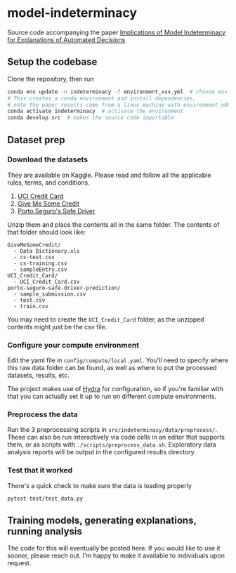 # model-indeterminacy
Source code accompanying the paper
[Implications of Model Indeterminacy for Explanations of Automated Decisions](https://openreview.net/forum?id=LzbrVf-l0Xq)

## Setup the codebase
Clone the repository, then run

```bash
conda env update -n indeterminacy -f environment_xxx.yml  # choose env.yml file for your system
# This creates a conda environment and install dependencies,
# note the paper results came from a linux machine with environment_x86_64.yml
conda activate indeterminacy  # activate the environment
conda develop src  # makes the source code importable
```

## Dataset prep
### Download the datasets
They are available on Kaggle.
Please read and follow all the applicable rules, terms, and conditions.
1. [UCI Credit Card](https://www.kaggle.com/datasets/uciml/default-of-credit-card-clients-dataset)
2. [Give Me Some Credit](https://www.kaggle.com/competitions/GiveMeSomeCredit/data)
3. [Porto Seguro's Safe Driver](https://www.kaggle.com/c/porto-seguro-safe-driver-prediction/data)

Unzip them and place the contents all in the same folder.
The contents of that folder should look like:
```
GiveMeSomeCredit/
  - Data Dictionary.xls
  - cs-test.csv
  - cs-training.csv
  - sampleEntry.csv
UCI_Credit_Card/
  - UCI_Credit_Card.csv
porto-seguro-safe-driver-prediction/
  - sample_submission.csv
  - test.csv
  - train.csv
```
You may need to create the `UCI_Credit_Card` folder,
as the unzipped contents might just be the csv file.

### Configure your compute environment
Edit the yaml file in `config/compute/local.yaml`.
You'll need to specify where this raw data folder can be found,
as well as where to put the processed datasets, results, etc.

The project makes use of [Hydra](hydra.cc) for configuration,
so if you're familiar with that you can actually set it up to run on different compute environments.

### Preprocess the data
Run the 3 preprocessing scripts in `src/indeterminacy/data/preprocess/`.
These can also be run interactively via code cells in an editor that supports them,
or as scripts with `./scripts/preprocess_data.sh`.
Exploratory data analysis reports will be output in the configured results directory.

### Test that it worked
There's a quick check to make sure the data is loading properly
```bash
pytest test/test_data.py
```

## Training models, generating explanations, running analysis
The code for this will eventually be posted here. 
If you would like to use it sooner, please reach out.
I'm happy to make it available to individuals upon request.  
